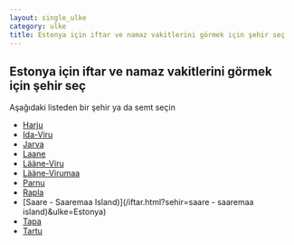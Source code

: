 ```yaml
---
layout: single_ulke
category: ulke
title: Estonya için iftar ve namaz vakitlerini görmek için şehir seç
---
```



## Estonya için iftar ve namaz vakitlerini görmek için şehir seç

Aşağıdaki listeden bir şehir ya da semt seçin


* [Harju](/iftar.html?sehir=harju&ulke=Estonya)
* [Ida-Viru](/iftar.html?sehir=ida-viru&ulke=Estonya)
* [Jarva](/iftar.html?sehir=jarva&ulke=Estonya)
* [Laane](/iftar.html?sehir=laane&ulke=Estonya)
* [Lääne-Viru](/iftar.html?sehir=lääne-viru&ulke=Estonya)
* [Lääne-Virumaa](/iftar.html?sehir=lääne-virumaa&ulke=Estonya)
* [Parnu](/iftar.html?sehir=parnu&ulke=Estonya)
* [Rapla](/iftar.html?sehir=rapla&ulke=Estonya)
* [Saare - Saaremaa Island)](/iftar.html?sehir=saare - saaremaa island)&ulke=Estonya)
* [Tapa](/iftar.html?sehir=tapa&ulke=Estonya)
* [Tartu](/iftar.html?sehir=tartu&ulke=Estonya)
